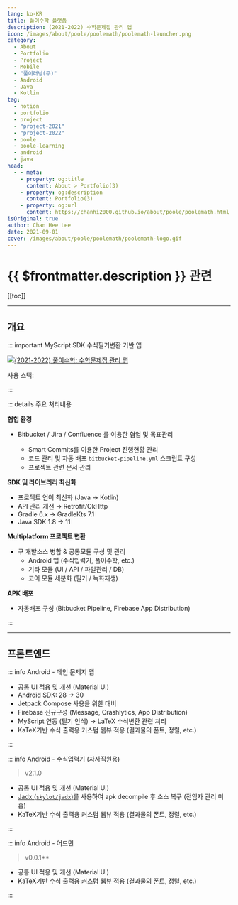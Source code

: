 ```yaml
---
lang: ko-KR
title: 풀이수학 플랫폼
description: (2021-2022) 수학문제집 관리 앱
icon: /images/about/poole/poolemath/poolemath-launcher.png
category: 
  - About
  - Portfolio
  - Project
  - Mobile
  - "풀이러닝(주)"
  - Android
  - Java
  - Kotlin
tag:
  - notion
  - portfolio
  - project
  - "project-2021"
  - "project-2022"
  - poole
  - poole-learning
  - android
  - java
head:
  - - meta:
    - property: og:title
      content: About > Portfolio(3)
    - property: og:description
      content: Portfolio(3)
    - property: og:url
      content: https://chanhi2000.github.io/about/poole/poolemath.html
isOriginal: true
author: Chan Hee Lee
date: 2021-09-01
cover: /images/about/poole/poolemath/poolemath-logo.gif
---
```


# {{ $frontmatter.description }} 관련

[[toc]]

---

## 개요

::: important MyScript SDK 수식필기변환 기반 앱

[![(2021-2022) 풀이수학: 수학문제집 관리 앱](/images/about/poole/poolemath/poolemath-logo.gif)](https://poolemath.com)

사용 스택: <ShieldsGroup logos="openjdk,kotlin,intellijidea,gradle,android,androidstudio,git,firebase,jetpackcompose,bitbucket,jira,confluence"/>

:::

::: details <FontIcon icon="fas fa-person-chalkboard"/> 주요 처리내용

**협헙 환경**

- <FontIcon icon="fa-brands fa-bitbucket"/>Bitbucket / <FontIcon icon="fa-brands fa-jira"/>Jira / <FontIcon icon="fa-brands fa-confluence"/>Confluence 를 이용한 협업 및 목표관리
  - <FontIcon icon="fa-brands fa-jira"/>Smart Commits를 이용한 Project 진행현황 관리
  - <FontIcon icon="fa-brands fa-bitbucket"/> 코드 관리 및 자동 배포 `bitbucket-pipeline.yml` 스크립트 구성
  - <FontIcon icon="fa-brands fa-confluence"/>프로젝트 관련 문서 관리

**SDK 및 라이브러리 최신화**

- 프로젝트 언어 최신화 (<FontIcon icon="fa-brands fa-java"/>Java → <FontIcon icon="iconfont icon-kotlin"/>Kotlin)
- API 관리 개선 → Retrofit/OkHttp
- <FontIcon icon="iconfont icon-gradle"/>Gradle 6.x → <FontIcon icon="iconfont icon-kotlin"/>GradleKts 7.1
- <FontIcon icon="fa-brands fa-java"/>Java SDK 1.8 → 11

**Multiplatform 프로젝트 변환**

- 구 개발소스 병합 & 공통모듈 구성 및 관리
  - Android 앱 (수식입력기, 풀이수학, etc.)
  - 기타 모듈 (UI / API / 파일관리 / DB)
  - 코어 모듈 세분화 (필기 / 녹화재생)

**APK 배포**

- 자동배포 구성 (<FontIcon icon="fa-brands fa-bitbucket"/>Bitbucket Pipeline, <FontIcon icon="iconfont icon-firebase"/>Firebase App Distribution)

:::

---

## 프론트엔드

::: info <FontIcon icon="fa-brands fa-android"/>Android - 메인 문제지 앱

<ImageGallery paths="
  /images/about/poole/poolemath/poolemath-m-1.webp
  /images/about/poole/poolemath/poolemath-m-2.webp
  /images/about/poole/poolemath/poolemath-m-3.webp
  /images/about/poole/poolemath/poolemath-m-4.webp
  /images/about/poole/poolemath/poolemath-m-5.webp
  /images/about/poole/poolemath/poolemath-m-6.webp
"/>

- 공통 UI 적용 및 개선 (Material UI)
- <FontIcon icon="fa-brands fa-android"/>Android SDK: 28 → 30
- <FontIcon icon="iconfont icon-jetpack-compose"/>Jetpack Compose 사용을 위한 대비
- <FontIcon icon="iconfont icon-firebase"/>Firebase 신규구성 (Message, Crashlytics, App Distribution)
- MyScript 연동 (필기 인식) → <FontIcon icon="iconfont icon-tex"/>LaTeX 수식변환 관련 처리
- <FontIcon icon="iconfont icon-tex"/>KaTeX기반 수식 출력용 커스텀 웹뷰 적용 (결과물의 폰트, 정렬, etc.)

:::

::: info <FontIcon icon="fa-brands fa-android"/>Android - 수식입력기 (자사직원용)

<ImageGallery paths="
  /images/about/poole/poolemath/latex-m-1.webp
  /images/about/poole/poolemath/latex-m-2.webp
  /images/about/poole/poolemath/latex-m-3.webp
  /images/about/poole/poolemath/latex-m-4.webp
" isOneRow="true"/>

> <FontIcon icon="fas fa-code-branch"/> v2.1.0

- 공통 UI 적용 및 개선 (Material UI)
- [Jadx (<FontIcon icon="iconfont icon-github"/>`skylot/jadx`)](https://github.com/skylot/jadx)를 사용하여 apk decompile 후 소스 복구 (전임자 관리 미흡)
- <FontIcon icon="iconfont icon-tex"/>KaTeX기반 수식 출력용 커스텀 웹뷰 적용 (결과물의 폰트, 정렬, etc.)

:::

::: info <FontIcon icon="fa-brands fa-android"/>Android - 어드민

<ImageGallery paths="
  /images/about/poole/poolemath/admin-m-1.webp
  /images/about/poole/poolemath/admin-m-2.webp
  /images/about/poole/poolemath/admin-m-3.webp
"/>

> <FontIcon icon="fas fa-code-branch"/> v0.0.1**

- 공통 UI 적용 및 개선 (Material UI)
- <FontIcon icon="iconfont icon-tex"/>KaTeX기반 수식 출력용 커스텀 웹뷰 적용 (결과물의 폰트, 정렬, etc.)

:::
